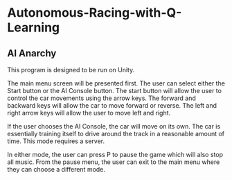 # Autonomous-Racing-with-Q-Learning

## AI Anarchy

This program is designed to be run on Unity. 

The main menu screen will be presented first. The user can select either the Start button or the AI Console button. The start button will allow the user to control the car movements using the arrow keys. The forward and backward keys will allow the car to move forward or reverse. The left and right arrow keys will allow the user to move left and right. 

If the user chooses the AI Console, the car will move on its own. The car is essentially training itself to drive around the track in a reasonable amount of time. This mode requires a server. 


In either mode, the user can press P to pause the game which will also stop all music. From the pause menu, the user can exit to the main menu where they can choose a different mode. 

